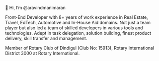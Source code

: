 👋 Hi, I’m @aravindmanimaran

Front-End Developer with 8+ years of work experience in Real Estate, Travel, EdTech, Automotive and In-House Aid domains. Not just a team player but also led a team of skilled developers in various tools and technologies. Adept in task delegation, solution building, finest product delivery, skill transfer and management.

Member of Rotary Club of Dindigul (Club No: 15913), Rotary International District 3000 at Rotary International.
